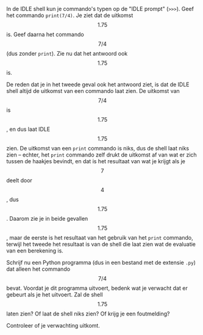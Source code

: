 In de IDLE shell kun je commando's typen op de
"IDLE prompt" (`>>>`). Geef het commando `print(7/4)`. Je ziet dat de
uitkomst $$1.75$$ is. Geef daarna het commando $$7/4$$ (dus zonder `print`).
Zie nu dat het antwoord ook $$1.75$$ is.

De reden dat je in het tweede geval ook het antwoord ziet, is dat de
IDLE shell altijd de uitkomst van een commando laat zien. De uitkomst
van $$7/4$$ is $$1.75$$, en dus laat IDLE $$1.75$$ zien. De uitkomst van een
`print` commando is niks, dus de shell laat niks zien – echter, het
`print` commando zelf drukt de uitkomst af van wat er zich tussen de
haakjes bevindt, en dat is het resultaat van wat je krijgt als je $$7$$
deelt door $$4$$, dus $$1.75$$. Daarom zie je in beide gevallen $$1.75$$, maar
de eerste is het resultaat van het gebruik van het `print` commando,
terwijl het tweede het resultaat is van de shell die laat zien wat de
evaluatie van een berekening is.

Schrijf nu een Python programma (dus in een bestand met de extensie
`.py`) dat alleen het commando $$7/4$$ bevat. Voordat je dit programma
uitvoert, bedenk wat je verwacht dat er gebeurt als je het uitvoert. Zal
de shell $$1.75$$ laten zien? Of laat de shell niks zien? Of krijg je een
foutmelding?

Controleer of je verwachting uitkomt.
